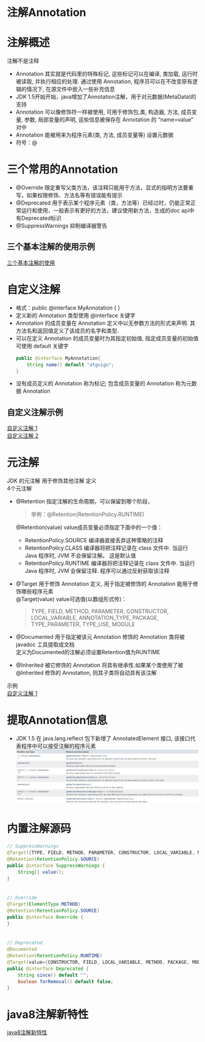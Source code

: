 注解Annotation
==

# 注解概述
注解不是注释
* Annotation 其实就是代码里的特殊标记, 这些标记可以在编译, 类加载, 运行时被读取, 并执行相应的处理. 通过使用 Annotation, 程序员可以在不改变原有逻辑的情况下, 在源文件中嵌入一些补充信息
* JDK 1.5开始开始，java增加了Annotation注解，用于对元数据(MetaData)的支持
* Annotation 可以像修饰符一样被使用, 可用于修饰包,类, 构造器, 方法, 成员变量, 参数, 局部变量的声明, 这些信息被保存在 Annotation 的 “name=value” 对中
* Annotation 能被用来为程序元素(类, 方法, 成员变量等) 设置元数据
* 符号：@

# 三个常用的Annotation
* @Override 限定重写父类方法，该注释只能用于方法，显式的指明方法要重写，如果权限修饰、方法名等有错误能有提示
* @Deprecated 用于表示某个程序元素（类，方法等）已经过时，仍能正常正常运行和使用，一般表示有更好的方法，建议使用新方法，生成的doc api中有Deprecated标识
* @SuppressWarnings 抑制编译器警告

## 三个基本注解的使用示例  
[三个基本注解的使用](../day14/src/com/java/annotation/AnnotationTest.java)

# 自定义注解
* 格式：public @interface MyAnnotation { }
* 定义新的 Annotation 类型使用 @interface 关键字
* Annotation 的成员变量在 Annotation 定义中以无参数方法的形式来声明. 其方法名和返回值定义了该成员的名字和类型.
* 可以在定义 Annotation 的成员变量时为其指定初始值, 指定成员变量的初始值可使用 default 关键字
    ```java
    public @interface MyAnnotation{
        String name() default "atguigu";
    }
    
    ```
* 没有成员定义的 Annotation 称为标记; 包含成员变量的 Annotation 称为元数据 Annotation

## 自定义注解示例  
[自定义注解 1](../day14/src/com/java/annotation/MyAnnotation.java)  
[自定义注解 2](../day14/src/com/java/annotation/MyAnnotation2.java)


# 元注解
JDK 的元注解 用于修饰其他注解 定义  
4个元注解
* @Retention 指定注解的生命周期，可以保留到哪个阶段，  
    >举例：@Retention(RetentionPolicy.RUNTIME)  
    
    @Retention(value) value成员变量必须指定下面中的一个值：
    * RetentionPolicy.SOURCE 编译器直接丢弃这种策略的注释
    * RetentionPolicy.CLASS 编译器将把注释记录在 class 文件中. 当运行 Java 程序时, JVM 不会保留注解。 这是默认值
    * RetentionPolicy.RUNTIME 编译器将把注释记录在 class 文件中. 当运行 Java 程序时, JVM 会保留注释. 程序可以通过反射获取该注释
* @Target 用于修饰 Annotation 定义, 用于指定被修饰的 Annotation 能用于修饰哪些程序元素  
    @Target(value) value可选值(以数组形式传)：
    >TYPE, FIELD, METHOD, PARAMETER, CONSTRUCTOR, LOCAL_VARIABLE, ANNOTATION_TYPE, PACKAGE, TYPE_PARAMETER, TYPE_USE, MODULE
* @Documented 用于指定被该元 Annotation 修饰的 Annotation 类将被 javadoc 工具提取成文档  
定义为Documented的注解必须设置Retention值为RUNTIME
* @Inherited 被它修饰的 Annotation 将具有继承性.如果某个类使用了被 @Inherited 修饰的 Annotation, 则其子类将自动具有该注解

示例  
[自定义注解 1](../day14/src/com/java/annotation/MyAnnotation.java)  

# 提取Annotation信息
* JDK 1.5 在 java.lang.reflect 包下新增了 AnnotatedElement 接口, 该接口代表程序中可以接受注解的程序元素
![](../day14/images/AnnotatedElement.png)


# 内置注解源码
```java
// SuppressWarnings
@Target({TYPE, FIELD, METHOD, PARAMETER, CONSTRUCTOR, LOCAL_VARIABLE, MODULE})
@Retention(RetentionPolicy.SOURCE)
public @interface SuppressWarnings {
    String[] value();
}


// Override
@Target(ElementType.METHOD)
@Retention(RetentionPolicy.SOURCE)
public @interface Override {
}


// Deprecated
@Documented
@Retention(RetentionPolicy.RUNTIME)
@Target(value={CONSTRUCTOR, FIELD, LOCAL_VARIABLE, METHOD, PACKAGE, MODULE, PARAMETER, TYPE})
public @interface Deprecated {
    String since() default "";
    boolean forRemoval() default false;
}

```

# java8注解新特性
[java8注解新特性](../java8_features/README.md#java8注解新特性)  